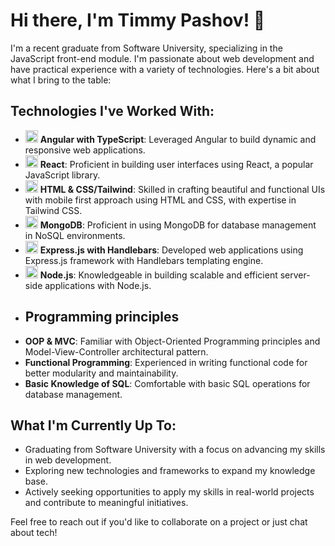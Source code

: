 
# Hi there, I'm Timmy Pashov! 👋

I'm a recent graduate from Software University, specializing in the JavaScript front-end module. I'm passionate about web development and have practical experience with a variety of technologies. Here's a bit about what I bring to the table:

## Technologies I've Worked With:

- <img src="https://angular.io/assets/images/logos/angular/angular.svg" alt="Angular Logo" width="20" height="20"> **Angular with TypeScript**: Leveraged Angular to build dynamic and responsive web applications.
- <img src="https://upload.wikimedia.org/wikipedia/commons/a/a7/React-icon.svg" alt="React Logo" width="20" height="20"> **React**: Proficient in building user interfaces using React, a popular JavaScript library.
- <img src="https://upload.wikimedia.org/wikipedia/commons/6/61/HTML5_logo_and_wordmark.svg" alt="HTML5 Logo" width="20" height="20"> **HTML & CSS/Tailwind**: Skilled in crafting beautiful and functional UIs with mobile first approach using HTML and CSS, with expertise in Tailwind CSS.
- <img src="https://www.vectorlogo.zone/logos/mongodb/mongodb-icon.svg" alt="MongoDB Logo" width="20" height="20"> **MongoDB**: Proficient in using MongoDB for database management in NoSQL environments.
- <img src="https://upload.wikimedia.org/wikipedia/commons/6/64/Expressjs.png" alt="Express.js Logo" width="20" height="20"> **Express.js with Handlebars**: Developed web applications using Express.js framework with Handlebars templating engine.
- <img src="https://upload.wikimedia.org/wikipedia/commons/d/d9/Node.js_logo.svg" alt="Node.js Logo" width="20" height="20"> **Node.js**: Knowledgeable in building scalable and efficient server-side applications with Node.js.
- ## Programming principles
- **OOP & MVC**: Familiar with Object-Oriented Programming principles and Model-View-Controller architectural pattern.
- **Functional Programming**: Experienced in writing functional code for better modularity and maintainability.
- **Basic Knowledge of SQL**: Comfortable with basic SQL operations for database management.

## What I'm Currently Up To:

- Graduating from Software University with a focus on advancing my skills in web development.
- Exploring new technologies and frameworks to expand my knowledge base.
- Actively seeking opportunities to apply my skills in real-world projects and contribute to meaningful initiatives.



Feel free to reach out if you'd like to collaborate on a project or just chat about tech!


<!--
**TimiPashov/TimiPashov** is a ✨ _special_ ✨ repository because its `README.md` (this file) appears on your GitHub profile.

Here are some ideas to get you started:

- 🔭 I’m currently working on ...
- 🌱 I’m currently learning ...
- 👯 I’m looking to collaborate on ...
- 🤔 I’m looking for help with ...
- 💬 Ask me about ...
- 📫 How to reach me: ...
- 😄 Pronouns: ...
- ⚡ Fun fact: ...
-->
